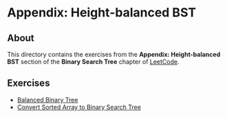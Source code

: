 # Appendix: Height-balanced BST
## About
This directory contains the exercises from the **Appendix: Height-balanced BST** section of the **Binary Search Tree** chapter of [LeetCode](https://leetcode.com/).

## Exercises
* [Balanced Binary Tree](balanced_binary_tree)
* [Convert Sorted Array to Binary Search Tree](convert_sorted_array_to_binary_search_tree)
